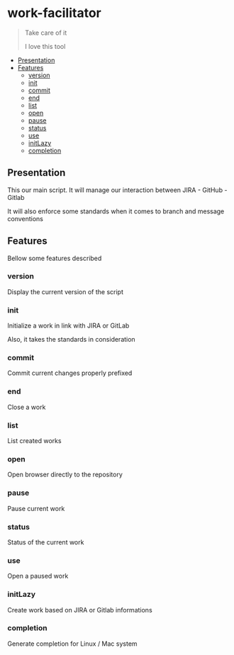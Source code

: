 # work-facilitator

> Take care of it
>
> I love this tool



<!--TOC-->

- [Presentation](#presentation)
- [Features](#features)
  - [version](#version)
  - [init](#init)
  - [commit](#commit)
  - [end](#end)
  - [list](#list)
  - [open](#open)
  - [pause](#pause)
  - [status](#status)
  - [use](#use)
  - [initLazy](#initlazy)
  - [completion](#completion)

<!--TOC-->

## Presentation

This our main script. It will manage our interaction between JIRA - GitHub - Gitlab

It will also enforce some standards when it comes to branch and message conventions

## Features

Bellow some features described

### version

Display the current version of the script

### init

Initialize a work in link with JIRA or GitLab

Also, it takes the standards in consideration

### commit

Commit current changes properly prefixed

### end

Close a work

### list

List created works

### open

Open browser directly to the repository

### pause

Pause current work

### status

Status of the current work

### use

Open a paused work

### initLazy

Create work based on JIRA or Gitlab informations

### completion

Generate completion for Linux / Mac system
